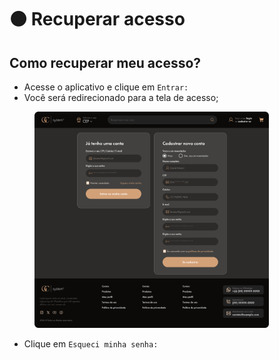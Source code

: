 # 🟤 Recuperar acesso

## Como recuperar meu acesso?

* Acesse o aplicativo e clique em `Entrar:`
* Você será redirecionado para a tela de acesso;

<figure><img src="../.gitbook/assets/Login e Cadastro (1).png" alt="" width="375"><figcaption></figcaption></figure>

* Clique em `Esqueci minha senha:`

